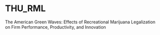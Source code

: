 # THU_RML
The American Green Waves: Effects of Recreational Marijuana Legalization on Firm Performance, Productivity, and Innovation
